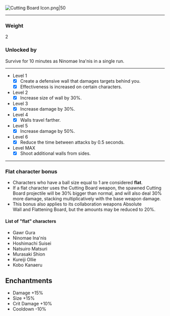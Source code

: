 ![Cutting Board Icon.png|50](https://holocure.wiki.gg/images/f/f1/Cutting_Board_Icon.png)

---
### Weight
2
### Unlocked by

Survive for 10 minutes as Ninomae Ina'nis in a single run.

---
- Level 1
	- [x] Create a defensive wall that damages targets behind you. 
	- [x] Effectiveness is increased on certain characters.
- Level 2
	- [x] Increase size of wall by 30%.
- Level 3
	- [x] Increase damage by 30%.
- Level 4
	- [x] Walls travel farther.
- Level 5
	- [x] Increase damage by 50%.
- Level 6
	- [x] Reduce the time between attacks by 0.5 seconds.
- Level MAX
	- [x] Shoot additional walls from sides.

---
### Flat character bonus
- Characters who have a ball size equal to 1 are considered **flat**.
- If a flat character uses the Cutting Board weapon, the spawned Cutting Board projectile will be 30% bigger than normal, and will also deal 30% more damage, stacking multiplicatively with the base weapon damage. 
- This bonus also applies to its collaboration weapons Absolute Wall and Flattening Board, but the amounts may be reduced to 20%.
#### List of "flat" characters
- Gawr Gura
- Ninomae Ina'nis
- Hoshimachi Suisei
- Natsuiro Matsuri
- Murasaki Shion
- Kureiji Ollie
- Kobo Kanaeru
## Enchantments
- Damage +15%
- Size +15%
- Crit Damage +10%
- Cooldown -10%